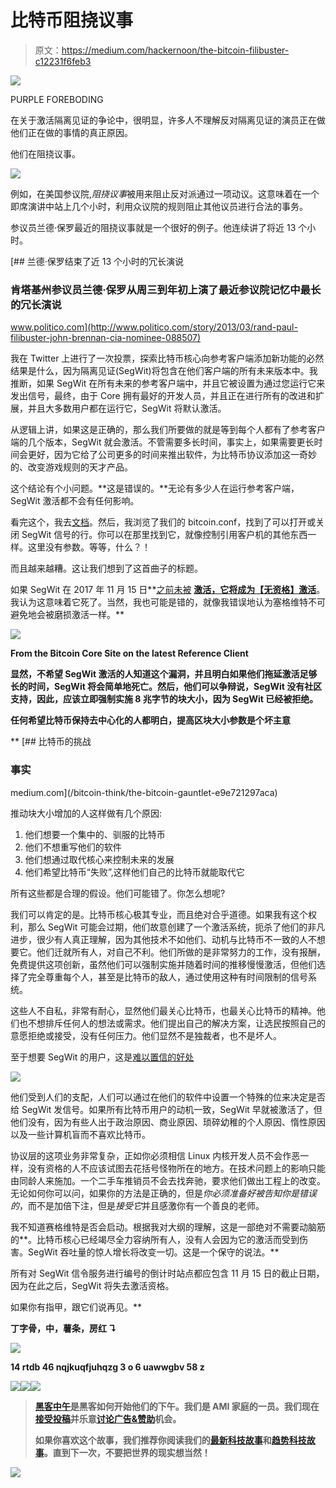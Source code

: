 # 比特币阻挠议事

> 原文：<https://medium.com/hackernoon/the-bitcoin-filibuster-c12231f6feb3>

![](img/e05c62ff89ba972cc6ec02ada2d96273.png)

PURPLE FOREBODING

在关于激活隔离见证的争论中，很明显，许多人不理解反对隔离见证的演员正在做他们正在做的事情的真正原因。

他们在阻挠议事。

![](img/412b0e0bcb969ef8c4c120b13d50125b.png)

例如，在美国参议院,*阻挠议事*被用来阻止反对派通过一项动议。这意味着在一个即席演讲中站上几个小时，利用众议院的规则阻止其他议员进行合法的事务。

参议员兰德·保罗最近的阻挠议事就是一个很好的例子。他连续讲了将近 13 个小时。

[](http://www.politico.com/story/2013/03/rand-paul-filibuster-john-brennan-cia-nominee-088507) [## 兰德·保罗结束了近 13 个小时的冗长演说

### 肯塔基州参议员兰德·保罗从周三到年初上演了最近参议院记忆中最长的冗长演说

www.politico.com](http://www.politico.com/story/2013/03/rand-paul-filibuster-john-brennan-cia-nominee-088507) 

我在 Twitter 上进行了一次投票，探索比特币核心向参考客户端添加新功能的必然结果是什么，因为隔离见证(SegWit)将包含在他们客户端的所有未来版本中。我推断，如果 SegWit 在所有未来的参考客户端中，并且它被设置为通过您运行它来发出信号，最终，由于 Core 拥有最好的开发人员，并且正在进行所有的改进和扩展，并且大多数用户都在运行它，SegWit 将默认激活。

从逻辑上讲，如果这是正确的，那么我们所要做的就是等到每个人都有了参考客户端的几个版本，SegWit 就会激活。不管需要多长时间，事实上，如果需要更长时间会更好，因为它给了公司更多的时间来推出软件，为比特币协议添加这一奇妙的、改变游戏规则的天才产品。

这个结论有个小问题。**这是错误的。**无论有多少人在运行参考客户端，SegWit 激活都不会有任何影响。

看完这个，我去[文档](https://bitcoincore.org/en/2016/10/27/segwit-upgrade-guide/)。然后，我浏览了我们的 bitcoin.conf，找到了可以打开或关闭 SegWit 信号的行。你可以在那里找到它，就像控制引用客户机的其他东西一样。这里没有参数。等等，什么？！

而且越来越糟。这让我们想到了这首曲子的标题。

如果 SegWit 在 2017 年 11 月 15 日**[之前未被](https://bitcoincore.org/en/2016/10/27/release-0.13.1/) [**激活，它将成为【无资格】激活**](https://www.youtube.com/watch?v=gV9MIQGgTEo)。我认为这意味着它死了。当然，我也可能是错的，就像我错误地认为塞格维特不可避免地会被磨损激活一样。**

**![](img/10e1864a76b9df77c36abffaf53b6263.png)**

**From the Bitcoin Core Site on the latest Reference Client**

**显然，不希望 SegWit 激活的人知道这个漏洞，并且明白如果他们拖延激活足够长的时间，SegWit 将会简单地死亡。然后，他们可以争辩说，SegWit 没有社区支持，因此，应该立即强制实施 8 兆字节的块大小，因为 SegWit 已经被拒绝。**

**任何希望比特币保持去中心化的人都明白，提高区块大小参数是个坏主意**

**[](/bitcoin-think/the-bitcoin-gauntlet-e9e721297aca) [## 比特币的挑战

### 事实

medium.com](/bitcoin-think/the-bitcoin-gauntlet-e9e721297aca) 

推动块大小增加的人这样做有几个原因:

1.  他们想要一个集中的、驯服的比特币
2.  他们不想重写他们的软件
3.  他们想通过取代核心来控制未来的发展
4.  他们希望比特币“失败”,这样他们自己的比特币就能取代它

所有这些都是合理的假设。他们可能错了。你怎么想呢?

我们可以肯定的是。比特币核心极其专业，而且绝对合乎道德。如果我有这个权利，那么 SegWit 可能会过期，他们故意创建了一个激活系统，扼杀了他们的非凡进步，很少有人真正理解，因为其他技术不如他们、动机与比特币不一致的人不想要它。他们迁就所有人，对自己不利。他们所做的是非常努力的工作，没有报酬，免费提供这项创新，虽然他们可以强制实施并随着时间的推移慢慢激活，但他们选择了完全尊重每个人，甚至是比特币的敌人，通过使用这种有时间限制的信号系统。

这些人不自私，非常有耐心，显然他们最关心比特币，也最关心比特币的精神。他们也不想排斥任何人的想法或需求。他们提出自己的解决方案，让选民按照自己的意愿拒绝或接受，没有任何压力。他们显然不是独裁者，也不是坏人。

至于想要 SegWit 的用户，这是[难以置信的好处](https://youtu.be/-0kRLvpDBSY?t=9m8s)

![](img/b22dd51dd0ef02820b3d60e4b3db3a88.png)

他们受到人们的支配，人们可以通过在他们的软件中设置一个特殊的位来决定是否给 SegWit 发信号。如果所有比特币用户的动机一致，SegWit 早就被激活了，但他们没有，因为有些人出于政治原因、商业原因、琐碎幼稚的个人原因、惰性原因以及一些计算机盲而不喜欢比特币。

协议层的这项业务非常复杂，正如你必须相信 Linux 内核开发人员不会作恶一样，没有资格的人不应该试图去花括号怪物所在的地方。在技术问题上的影响只能由同龄人来施加。一个二手车推销员不会去找奔驰，要求他们做出工程上的改变。无论如何你可以问，如果你的方法是正确的，但是*你必须准备好被告知你是错误的*，而不是加倍下注，但是*接受它*并且感激你有一个善良的老师。

我不知道赛格维特是否会启动。根据我对大纲的理解，这是一部绝对不需要动脑筋的**。比特币核心已经竭尽全力容纳所有人，没有人会因为它的激活而受到伤害。SegWit 吞吐量的惊人增长将改变一切。这是一个保守的说法。**

所有对 SegWit 信令服务进行编号的倒计时站点都应包含 11 月 15 日的截止日期，因为在此之后，SegWit 将失去激活资格。

如果你有指甲，跟它们说再见。** 

**丁字骨，中，薯条，房红 **↴****

**![](img/91cc3f840e27dd17dc66f66c08c3a5c7.png)**

**14 rtdb 46 nqjkuqfjuhqzg 3 o 6 uawwgbv 58 z**

**[![](img/50ef4044ecd4e250b5d50f368b775d38.png)](http://bit.ly/HackernoonFB)****[![](img/979d9a46439d5aebbdcdca574e21dc81.png)](https://goo.gl/k7XYbx)****[![](img/2930ba6bd2c12218fdbbf7e02c8746ff.png)](https://goo.gl/4ofytp)**

> **[黑客中午](http://bit.ly/Hackernoon)是黑客如何开始他们的下午。我们是 AMI 家庭的一员。我们现在[接受投稿](http://bit.ly/hackernoonsubmission)并乐意[讨论广告&赞助](mailto:partners@amipublications.com)机会。**
> 
> **如果你喜欢这个故事，我们推荐你阅读我们的[最新科技故事](http://bit.ly/hackernoonlatestt)和[趋势科技故事](https://hackernoon.com/trending)。直到下一次，不要把世界的现实想当然！**

**![](img/be0ca55ba73a573dce11effb2ee80d56.png)**